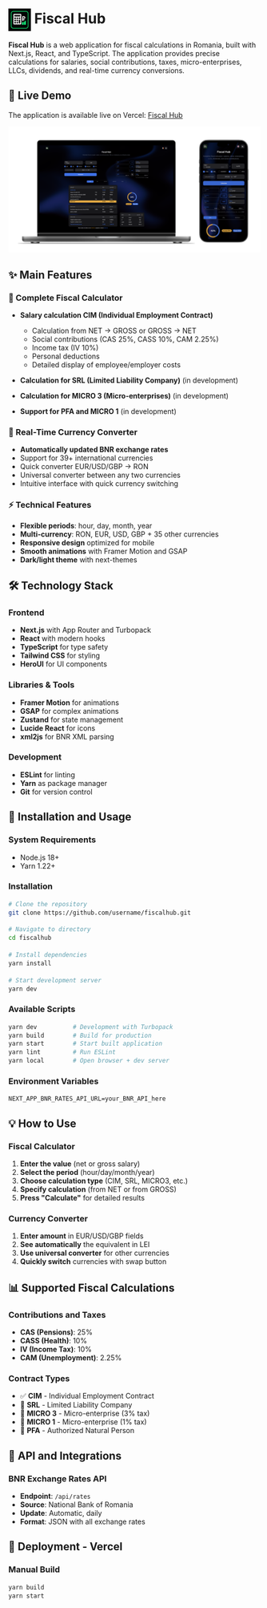 # <img src="./public/logo.svg" alt="FiscalHub Logo" width="45" height="45" style="display: inline-block; vertical-align: middle;"> Fiscal Hub

**Fiscal Hub** is a web application for fiscal calculations in Romania, built with Next.js, React, and TypeScript. The application provides precise calculations for salaries, social contributions, taxes, micro-enterprises, LLCs, dividends, and real-time currency conversions.

## 🚀 Live Demo

The application is available live on Vercel: [Fiscal Hub](https://fiscalhub.vercel.app/)

<img src="assets/overview.png" alt="Overview"/>

## ✨ Main Features

### 🏢 Complete Fiscal Calculator
- **Salary calculation CIM (Individual Employment Contract)**
    - Calculation from NET → GROSS or GROSS → NET
    - Social contributions (CAS 25%, CASS 10%, CAM 2.25%)
    - Income tax (IV 10%)
    - Personal deductions
    - Detailed display of employee/employer costs

- **Calculation for SRL (Limited Liability Company)** (in development)
- **Calculation for MICRO 3 (Micro-enterprises)** (in development)
- **Support for PFA and MICRO 1** (in development)

### 💱 Real-Time Currency Converter
- **Automatically updated BNR exchange rates**
- Support for 39+ international currencies
- Quick converter EUR/USD/GBP → RON
- Universal converter between any two currencies
- Intuitive interface with quick currency switching

### ⚡ Technical Features
- **Flexible periods**: hour, day, month, year
- **Multi-currency**: RON, EUR, USD, GBP + 35 other currencies
- **Responsive design** optimized for mobile
- **Smooth animations** with Framer Motion and GSAP
- **Dark/light theme** with next-themes

## 🛠️ Technology Stack

### Frontend
- **Next.js** with App Router and Turbopack
- **React** with modern hooks
- **TypeScript** for type safety
- **Tailwind CSS** for styling
- **HeroUI** for UI components

### Libraries & Tools
- **Framer Motion** for animations
- **GSAP** for complex animations
- **Zustand** for state management
- **Lucide React** for icons
- **xml2js** for BNR XML parsing

### Development
- **ESLint** for linting
- **Yarn** as package manager
- **Git** for version control

## 🚀 Installation and Usage

### System Requirements
- Node.js 18+
- Yarn 1.22+

### Installation
```bash
# Clone the repository
git clone https://github.com/username/fiscalhub.git

# Navigate to directory
cd fiscalhub

# Install dependencies
yarn install

# Start development server
yarn dev
```

### Available Scripts
```bash
yarn dev          # Development with Turbopack
yarn build        # Build for production
yarn start        # Start built application
yarn lint         # Run ESLint
yarn local        # Open browser + dev server
```

### Environment Variables
```env
NEXT_APP_BNR_RATES_API_URL=your_BNR_API_here
```

## 💡 How to Use

### Fiscal Calculator
1. **Enter the value** (net or gross salary)
2. **Select the period** (hour/day/month/year)
3. **Choose calculation type** (CIM, SRL, MICRO3, etc.)
4. **Specify calculation** (from NET or from GROSS)
5. **Press "Calculate"** for detailed results

### Currency Converter
1. **Enter amount** in EUR/USD/GBP fields
2. **See automatically** the equivalent in LEI
3. **Use universal converter** for other currencies
4. **Quickly switch** currencies with swap button

## 📊 Supported Fiscal Calculations

### Contributions and Taxes
- **CAS (Pensions)**: 25%
- **CASS (Health)**: 10%
- **IV (Income Tax)**: 10%
- **CAM (Unemployment)**: 2.25%

### Contract Types
- ✅ **CIM** - Individual Employment Contract
- 🚧 **SRL** - Limited Liability Company
- 🚧 **MICRO 3** - Micro-enterprise (3% tax)
- 🚧 **MICRO 1** - Micro-enterprise (1% tax)
- 🚧 **PFA** - Authorized Natural Person

## 🔄 API and Integrations

### BNR Exchange Rates API
- **Endpoint**: `/api/rates`
- **Source**: National Bank of Romania
- **Update**: Automatic, daily
- **Format**: JSON with all exchange rates

## 🚀 Deployment - Vercel

### Manual Build
```bash
yarn build
yarn start
```
